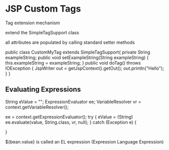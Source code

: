 # JSP Custom Tags


Tag extension mechanism



extend the SimpleTagSupport class

all attributes are populated by calling standard setter methods



  public class CustomMyTag extends SimpleTagSupport{
    private String exampleString;
    public void setExampleString(String exampleString) {
      this.exampleString = exampleString;
    }
    public void doTag() throws IOException {
      JspWriter out = getJspContext().getOut();
      out.println("Hello");
    }
  }



## Evaluating Expressions


  String eValue = "";
  ExpressionEvaluator ee;
  VariableResolver vr = context.getVariableResolver();
	    
  ee = context.getExpressionEvaluator();
  try {
    eValue = (String) ee.evaluate(value, String.class, vr, null); 
  } catch (Exception e) {
	        
  }

${bean.value} is called an EL expression (Expression Language Expression)